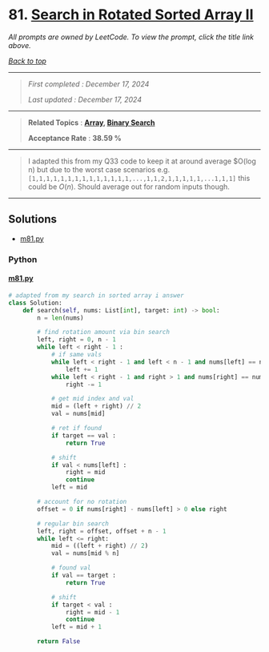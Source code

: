 # 81. [Search in Rotated Sorted Array II](<https://leetcode.com/problems/search-in-rotated-sorted-array-ii>)

*All prompts are owned by LeetCode. To view the prompt, click the title link above.*

*[Back to top](<../README.md>)*

------

> *First completed : December 17, 2024*
>
> *Last updated : December 17, 2024*

------

> **Related Topics** : **[Array](<by_topic/Array.md>), [Binary Search](<by_topic/Binary Search.md>)**
>
> **Acceptance Rate** : **38.59 %**

------

> I adapted this from my Q33 code to keep it at around average $O(log n) but due to the worst case scenarios 
> e.g. `[1,1,1,1,1,1,1,1,1,1,1,1,1,1,...,1,1,2,1,1,1,1,1,...1,1,1]` this could be 
> $O(n)$. Should average out for random inputs though.
> 

------

## Solutions

- [m81.py](<../my-submissions/m81.py>)
### Python
#### [m81.py](<../my-submissions/m81.py>)
```Python
# adapted from my search in sorted array i answer
class Solution:
    def search(self, nums: List[int], target: int) -> bool:
        n = len(nums)

        # find rotation amount via bin search
        left, right = 0, n - 1
        while left < right - 1 :
            # if same vals
            while left < right - 1 and left < n - 1 and nums[left] == nums[left + 1] :
                left += 1
            while left < right - 1 and right > 1 and nums[right] == nums[right - 1] :
                right -= 1

            # get mid index and val
            mid = (left + right) // 2
            val = nums[mid]

            # ret if found
            if target == val :
                return True

            # shift
            if val < nums[left] :
                right = mid
                continue
            left = mid

        # account for no rotation
        offset = 0 if nums[right] - nums[left] > 0 else right

        # regular bin search
        left, right = offset, offset + n - 1
        while left <= right:
            mid = ((left + right) // 2)
            val = nums[mid % n]

            # found val
            if val == target :
                return True

            # shift
            if target < val :
                right = mid - 1
                continue
            left = mid + 1

        return False

```

